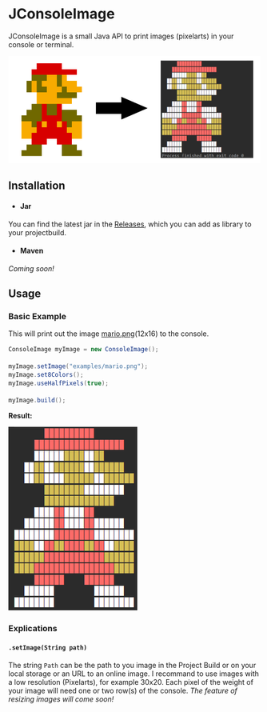 # JConsoleImage
JConsoleImage is a small Java API to print images (pixelarts) in your console or terminal.

![/examples/mario.png](./examples/mario_output.png)

## Installation
- #### Jar
You can find the latest jar in the [Releases](https://github.com/EweLoHD/JConsoleImage/releases), which you can add as library to your projectbuild.

- #### Maven 
*Coming soon!*

## Usage
### Basic Example
This will print out the image [mario.png](examples/mario.png)(12x16) to the console.

```java        
ConsoleImage myImage = new ConsoleImage();
  
myImage.setImage("examples/mario.png");
myImage.set8Colors();
myImage.useHalfPixels(true);
   
myImage.build();
```
**Result:** 

![/examples/mario.png](./examples/mario_output_full.png)

### Explications 
#### `.setImage(String path)`
The string `Path` can be the path to you image in the Project Build or on your local storage or an URL to an online image.
I recommand to use images with a low resolution (Pixelarts), for example 30x20. Each pixel of the weight of your image will need one or two row(s) of the console. *The feature of resizing images will come soon!*


